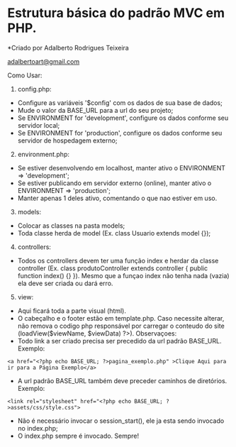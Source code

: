 # Estrutura básica do padrão MVC em PHP.

*Criado por Adalberto Rodrigues Teixeira

adalbertoart@gmail.com

Como Usar:
1. config.php: 
  - Configure as variáveis '$config' com os dados de sua base de dados;
  - Mude o valor da BASE_URL para a url do seu projeto;
  - Se ENVIRONMENT for 'development', configure os dados conforme seu servidor local;
  - Se ENVIRONMENT for 'production', configure os dados conforme seu servidor de hospedagem externo;
2. environment.php:
  - Se estiver desenvolvendo em localhost, manter ativo o ENVIRONMENT => 'development';
  - Se estiver publicando em servidor externo (online), manter ativo o ENVIRONMENT => 'production';
  - Manter apenas 1 deles ativo, comentando o que nao estiver em uso.
3. models:
  - Colocar as classes na pasta models;
  - Toda classe herda de model (Ex. class Usuario extends model {});
4. controllers:
  - Todos os controllers devem ter uma função index e herdar da classe controller 
  (Ex. class produtoController extends controller {
        public function index() {}
  }). Mesmo que a funçao index não tenha nada (vazia) ela deve ser criada ou dará erro.
5. view:
  - Aqui ficará toda a parte visual (html).
  - O cabeçalho e o footer estão em template.php. Caso necessite alterar, não remova o codigo php responsável por
  carregar o conteudo do site (<?php $this->loadView($viewName, $viewData) ?>).
Observaçoes: 
  - Todo link a ser criado precisa ser precedido da url padrão BASE_URL. Exemplo:  
  <pre><code>&lt;a href=&quot;&lt;?php echo BASE_URL; ?&gt;pagina_exemplo.php&quot; &gt;Clique Aqui para ir para a Página Exemplo&lt;/a&gt;</code></pre>
  - A url padrão BASE_URL também deve preceder caminhos de diretórios. Exemplo:
  <pre><code>&lt;link rel=&quot;stylesheet&quot; href=&quot;&lt;?php echo BASE_URL; ?&gt;assets/css/style.css&quot;&gt;</code></pre>
  - Não é necessário invocar o session_start(), ele ja esta sendo invocado no index.php;
  - O index.php sempre é invocado. Sempre!  
